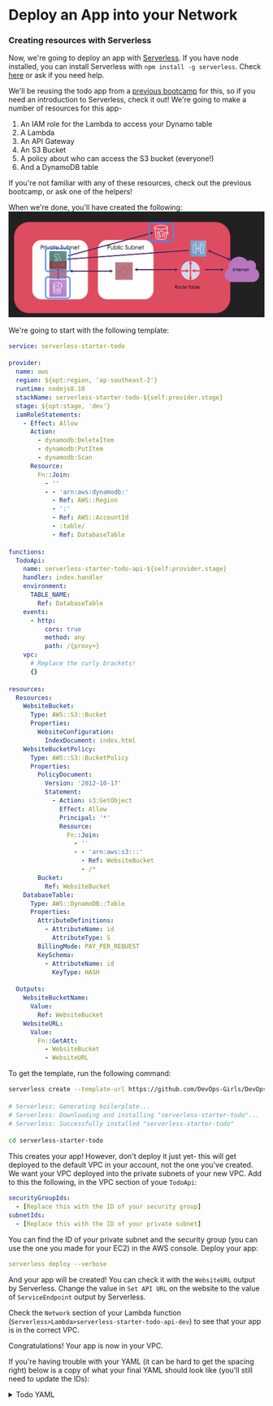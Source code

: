 # Deploy an App into your Network

### Creating resources with Serverless
Now, we're going to deploy an app with [Serverless](https://serverless.com/). If you have node installed, you can install Serverless with `npm install -g serverless`. Check [here](https://serverless.com/framework/docs/getting-started/) or ask if you need help.

We'll be reusing the todo app from a [previous bootcamp](https://github.com/DevOps-Girls/DevOps-Girls-Serverless--Bootcamp-4/tree/master/serverless-starter-todo) for this, so if you need an introduction to Serverless, check it out! 
We're going to make a number of resources for this app-
1. An IAM role for the Lambda to access your Dynamo table
2. A Lambda 
3. An API Gateway
4. An S3 Bucket
5. A policy about who can access the S3 bucket (everyone!)
6. And a DynamoDB table 

If you're not familiar with any of these resources, check out the previous bootcamp, or ask one of the helpers!

When we're done, you'll have created the following:
![What you'll have made](images/14-serverless.png)

We're going to start with the following template:
```yml
service: serverless-starter-todo

provider:
  name: aws
  region: ${opt:region, 'ap-southeast-2'}
  runtime: nodejs8.10
  stackName: serverless-starter-todo-${self:provider.stage}
  stage: ${opt:stage, 'dev'}
  iamRoleStatements:
    - Effect: Allow
      Action:
        - dynamodb:DeleteItem
        - dynamodb:PutItem
        - dynamodb:Scan
      Resource:
        Fn::Join:
          - ''
          - - 'arn:aws:dynamodb:'
            - Ref: AWS::Region
            - ':'
            - Ref: AWS::AccountId
            - :table/
            - Ref: DatabaseTable

functions:
  TodoApi:
    name: serverless-starter-todo-api-${self:provider.stage}
    handler: index.handler
    environment:
      TABLE_NAME:
        Ref: DatabaseTable
    events:
      - http:
          cors: true
          method: any
          path: /{proxy+}
    vpc:
      # Replace the curly brackets!
      {}

resources:
  Resources:
    WebsiteBucket:
      Type: AWS::S3::Bucket
      Properties:
        WebsiteConfiguration:
          IndexDocument: index.html
    WebsiteBucketPolicy:
      Type: AWS::S3::BucketPolicy
      Properties:
        PolicyDocument:
          Version: '2012-10-17'
          Statement:
            - Action: s3:GetObject
              Effect: Allow
              Principal: '*'
              Resource:
                Fn::Join:
                  - ''
                  - - 'arn:aws:s3:::'
                    - Ref: WebsiteBucket
                    - /*
        Bucket:
          Ref: WebsiteBucket
    DatabaseTable:
      Type: AWS::DynamoDB::Table
      Properties:
        AttributeDefinitions:
          - AttributeName: id
            AttributeType: S
        BillingMode: PAY_PER_REQUEST
        KeySchema:
          - AttributeName: id
            KeyType: HASH

  Outputs:
    WebsiteBucketName:
      Value:
        Ref: WebsiteBucket
    WebsiteURL:
      Value:
        Fn::GetAtt:
          - WebsiteBucket
          - WebsiteURL
```

To get the template, run the following command:
```bash
serverless create --template-url https://github.com/DevOps-Girls/DevOps-Girls-Cloud-Networking/tree/master/app

# Serverless: Generating boilerplate...
# Serverless: Downloading and installing "serverless-starter-todo"...
# Serverless: Successfully installed "serverless-starter-todo"

cd serverless-starter-todo
```

This creates your app! However, don't deploy it just yet- this will get deployed to the default VPC in your account, not the one you've created. We want your VPC deployed into the private subnets of your new VPC. Add to this the following, in the VPC section of youe `TodoApi`:
```yml
securityGroupIds:
  - [Replace this with the ID of your security group]
subnetIds:
  - [Replace this with the ID of your private subnet]
```
You can find the ID of your private subnet and the security group (you can use the one you made for your EC2) in the AWS console. Deploy your app:
```yml
serverless deploy --verbose
```

And your app will be created! You can check it with the `WebsiteURL` output by Serverless. Change the value in `Set API URL` on the website to the value of `ServiceEndpoint` output by Serverless. 

Check the `Network` section of your Lambda function (`Serverless>Lambda>serverless-starter-todo-api-dev`) to see that your app is in the correct VPC. 

Congratulations! Your app is now in your VPC. 

If you're having trouble with your YAML (it can be hard to get the spacing right) below is a copy of what your final YAML should look like (you'll still need to update the IDs):
<details><summary>Todo YAML</summary>
<p>

```yml
service: serverless-starter-todo

provider:
  name: aws
  region: ${opt:region, 'ap-southeast-2'}
  runtime: nodejs8.10
  stackName: serverless-starter-todo-${self:provider.stage}
  stage: ${opt:stage, 'dev'}
  iamRoleStatements:
    - Effect: Allow
      Action:
        - dynamodb:DeleteItem
        - dynamodb:PutItem
        - dynamodb:Scan
      Resource:
        Fn::Join:
          - ''
          - - 'arn:aws:dynamodb:'
            - Ref: AWS::Region
            - ':'
            - Ref: AWS::AccountId
            - :table/
            - Ref: DatabaseTable

functions:
  TodoApi:
    name: serverless-starter-todo-api-${self:provider.stage}
    handler: index.handler
    environment:
      TABLE_NAME:
        Ref: DatabaseTable
    events:
      - http:
          cors: true
          method: any
          path: /{proxy+}
    vpc:
      securityGroupIds:
        - [Replace this with the ID of your security group]
      subnetIds:
        - [Replace this with the ID of your private subnet]

resources:
  Resources:
    WebsiteBucket:
      Type: AWS::S3::Bucket
      Properties:
        WebsiteConfiguration:
          IndexDocument: index.html
    WebsiteBucketPolicy:
      Type: AWS::S3::BucketPolicy
      Properties:
        PolicyDocument:
          Version: '2012-10-17'
          Statement:
            - Action: s3:GetObject
              Effect: Allow
              Principal: '*'
              Resource:
                Fn::Join:
                  - ''
                  - - 'arn:aws:s3:::'
                    - Ref: WebsiteBucket
                    - /*
        Bucket:
          Ref: WebsiteBucket
    DatabaseTable:
      Type: AWS::DynamoDB::Table
      Properties:
        AttributeDefinitions:
          - AttributeName: id
            AttributeType: S
        BillingMode: PAY_PER_REQUEST
        KeySchema:
          - AttributeName: id
            KeyType: HASH

  Outputs:
    WebsiteBucketName:
      Value:
        Ref: WebsiteBucket
    WebsiteURL:
      Value:
        Fn::GetAtt:
          - WebsiteBucket
          - WebsiteURL
```
</p>
</details>
